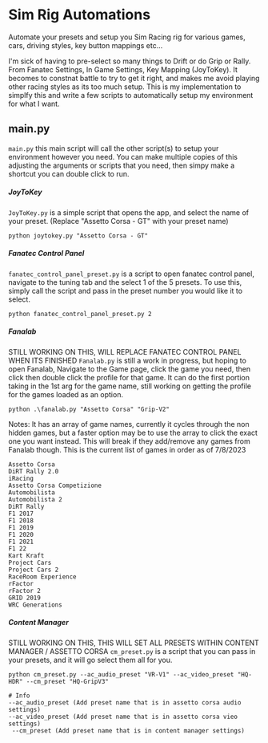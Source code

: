 # Sim Rig Automations

Automate your presets and setup you Sim Racing rig for various games, cars, driving styles, key button mappings etc...

I'm sick of having to pre-select so many things to Drift or do Grip or Rally.  From Fanatec Settings, In Game Settings, Key Mapping (JoyToKey).  It becomes to constnat battle to try to get it right, and makes me avoid playing other racing styles as its too much setup.  This is my implementation to simplfy this and write a few scripts to automatically setup my environment for what I want. 



## main.py
`main.py` this main script will call the other script(s) to setup your environment however you need.  You can make multiple copies of this adjusting the arguments or scripts that you need, then simpy make a shortcut you can double click to run. 



##### JoyToKey
`JoyToKey.py` is a simple script that opens the app, and select the name of your preset. (Replace "Assetto Corsa - GT" with your preset name)
```
python joytokey.py "Assetto Corsa - GT"
```



##### Fanatec Control Panel
`fanatec_control_panel_preset.py` is a script to open fanatec control panel, navigate to the tuning tab and the select 1 of the 5 presets. 
To use this, simply call the script and pass in the preset number you would like it to select. 
```
python fanatec_control_panel_preset.py 2
```

##### Fanalab
STILL WORKING ON THIS, WILL REPLACE FANATEC CONTROL PANEL WHEN ITS FINISHED
`Fanalab.py` is still a work in progress, but hoping to open Fanalab, Navigate to the Game page, click the game you need, then click then double click the profile for that game.  It can do the first portion taking in the 1st arg for the game name, still working on getting the profile for the games loaded as an option. 
```
python .\fanalab.py "Assetto Corsa" "Grip-V2"
```
Notes:  It has an array of game names, currently it cycles through the non hidden games, but a faster option may be to use the array to click the exact one you want instead. This will break if they add/remove any games from Fanalab though.  This is the current list of games in order as of 7/8/2023
```
Assetto Corsa
DiRT Rally 2.0
iRacing
Assetto Corsa Competizione
Automobilista
Automobilista 2
DiRT Rally
F1 2017
F1 2018
F1 2019
F1 2020
F1 2021
F1 22
Kart Kraft
Project Cars
Project Cars 2
RaceRoom Experience
rFactor
rFactor 2
GRID 2019
WRC Generations
```



##### Content Manager
STILL WORKING ON THIS, THIS WILL SET ALL PRESETS WITHIN CONTENT MANAGER / ASSETTO CORSA
`cm_preset.py` is a script that you can pass in your presets, and it will go select them all for you. 

```
python cm_preset.py --ac_audio_preset "VR-V1" --ac_video_preset "HQ-HDR" --cm_preset "HQ-GripV3"

# Info
--ac_audio_preset (Add preset name that is in assetto corsa audio settings)
--ac_video_preset (Add preset name that is in assetto corsa vieo settings)
 --cm_preset (Add preset name that is in content manager settings)
```



